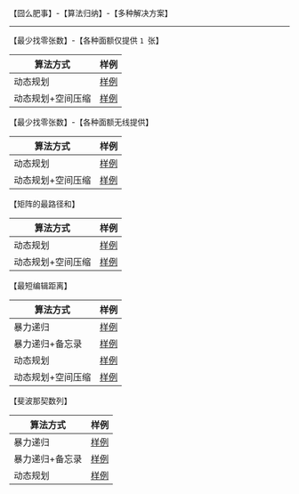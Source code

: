 【囧么肥事】-【算法归纳】-【多种解决方案】

---





【最少找零张数】-【各种面额仅提供 `1 `张】

| 算法方式          | 样例                                                         |
| ----------------- | ------------------------------------------------------------ |
| 动态规划          | [样例](https://github.com/jiongmefeishi/leetcode-arithmetic/blob/main/src/main/java/me/arithmetic/dp/LT_4_MinCoinsLimitedByDpMatrix.java) |
| 动态规划+空间压缩 | [样例](https://github.com/jiongmefeishi/leetcode-arithmetic/blob/main/src/main/java/me/arithmetic/dp/LT_4_MinCoinsLimitedByDpArray.java) |



【最少找零张数】-【各种面额无线提供】

| 算法方式          | 样例                                                         |
| ----------------- | ------------------------------------------------------------ |
| 动态规划          | [样例](https://github.com/jiongmefeishi/leetcode-arithmetic/blob/main/src/main/java/me/arithmetic/dp/LT_4_MinCoinsUnlimitedByDpMatrix.java) |
| 动态规划+空间压缩 | [样例](https://github.com/jiongmefeishi/leetcode-arithmetic/blob/main/src/main/java/me/arithmetic/dp/LT_4_MinCoinsUnlimitedByDpArray.java) |



【矩阵的最路径和】

| 算法方式          | 样例                                                         |
| ----------------- | ------------------------------------------------------------ |
| 动态规划          | [样例](https://github.com/jiongmefeishi/leetcode-arithmetic/blob/main/src/main/java/me/arithmetic/dp/LT_3_MinPathSumByDpMatrix.java) |
| 动态规划+空间压缩 | [样例](https://github.com/jiongmefeishi/leetcode-arithmetic/blob/main/src/main/java/me/arithmetic/dp/LT_3_MinPathSumByDpArray.java) |



【最短编辑距离】

| 算法方式          | 样例                                                         |
| ----------------- | ------------------------------------------------------------ |
| 暴力递归          | [样例](https://github.com/jiongmefeishi/leetcode-arithmetic/blob/main/src/main/java/me/arithmetic/dp/LT_2_MinDistanceRecur.java) |
| 暴力递归+备忘录   | [样例](https://github.com/jiongmefeishi/leetcode-arithmetic/blob/main/src/main/java/me/arithmetic/dp/LT_2_MinDistanceByRecurAndMemory.java) |
| 动态规划          | [样例](https://github.com/jiongmefeishi/leetcode-arithmetic/blob/main/src/main/java/me/arithmetic/dp/LT_2_MinDistanceByDpMatrix.java) |
| 动态规划+空间压缩 | [样例](https://github.com/jiongmefeishi/leetcode-arithmetic/blob/main/src/main/java/me/arithmetic/dp/LT_2_MinDistanceByDpArray.java) |



【斐波那契数列】

| 算法方式        | 样例                                                         |
| --------------- | ------------------------------------------------------------ |
| 暴力递归        | [样例](https://github.com/jiongmefeishi/leetcode-arithmetic/blob/main/src/main/java/me/arithmetic/dp/LT_1_FibRecur.java)  |
| 暴力递归+备忘录 | [样例](https://github.com/jiongmefeishi/leetcode-arithmetic/blob/main/src/main/java/me/arithmetic/dp/LT_1_FibRecurByMemory.java) |
| 动态规划        | [样例](https://github.com/jiongmefeishi/leetcode-arithmetic/blob/main/src/main/java/me/arithmetic/dp/LT_1_FibDp.java)     |

